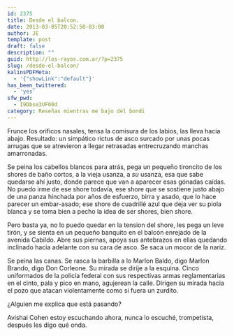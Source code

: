 ```yaml
---
id: 2375
title: Desde el balcon.
date: 2013-03-05T20:52:50-03:00
author: JE
template: post
draft: false
description: ""
guid: http://los-rayos.com.ar/?p=2375
slug: /desde-el-balcon/
kalinsPDFMeta:
  - '{"showLink":"default"}'
has_been_twittered:
  - 'yes'
sfw_pwd:
  - I9Dbse3UF00d
category: Reseñas mientras me bajo del bondi
---
```

Frunce los orificos nasales, tensa la comisura de los labios, las lleva hacia abajo. Resultado: un simpático rictus de asco surcado por unas pocas arrugas que se atrevieron a llegar retrasadas entrecruzando manchas amarronadas.

Se peina los cabellos blancos para atrás, pega un pequeño tironcito de los shores de baño cortos, a la vieja usanza, a _su_ usanza, esa que sabe quedarse ahí justo, donde parece que van a aparecer esas gónadas caídas. No puedo irme de ese shore todavía, ese shore que se sostiene justo abajo de una panza hinchada por años de esfuerzo, birra y asado, que lo hace parecer un embar-asado; ese shore de cuadrillé azul que deja ver su piola blanca y se toma bien a pecho la idea de ser shores, bien shore.

Pero basta ya, no lo puedo quedar en la tension del shore, les pega un leve tirón, y se sienta en un pequeño banquito en el balcón enrejado de la avenida Cabildo. Abre sus piernas, apoya sus antebrazos en ellas quedando inclinado hacia adelante con su cara de asco. Se saca un mocor de la nariz.

Se peina las canas. Se rasca la barbilla a lo Marlon Baldo, digo Marlon Brando, digo Don Corleone. Su mirada se dirije a la esquina. Cinco uniformados de la policía federal con sus respectivas armas reglamentarias en el cinto, pala y pico en mano, agujerean la calle. Dirigen su mirada hacia el pozo que atacan violentamente como si fuera un zurdito.

¿Alguien me explica que está pasando?

Avishai Cohen estoy escuchando ahora, nunca lo escuché, trompetista, después les digo qué onda.

&nbsp;